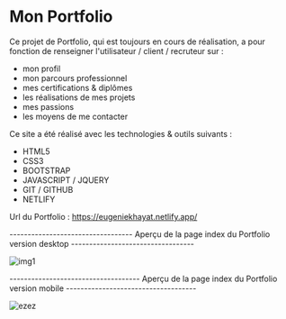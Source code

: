 # Mon Portfolio

Ce projet de Portfolio, qui est toujours en cours de réalisation, a pour fonction de renseigner l'utilisateur / client / recruteur sur :
- mon profil
- mon parcours professionnel
- mes certifications & diplômes
- les réalisations de mes projets
- mes passions
- les moyens de me contacter

Ce site a été réalisé avec les technologies & outils suivants :
- HTML5
- CSS3
- BOOTSTRAP
- JAVASCRIPT / JQUERY
- GIT / GITHUB
- NETLIFY

Url du Portfolio : https://eugeniekhayat.netlify.app/

---------------------------------- Aperçu de la page index du Portfolio version desktop ----------------------------------

![img1](https://user-images.githubusercontent.com/58372973/141182730-a417f068-cf3c-4d6e-bbbf-7487bec3d952.png)


------------------------------------ Aperçu de la page index du Portfolio version mobile ------------------------------------

![ezez](https://user-images.githubusercontent.com/58372973/141212392-8531134a-b724-40c5-aedd-ab51b5d1a5b5.png)
